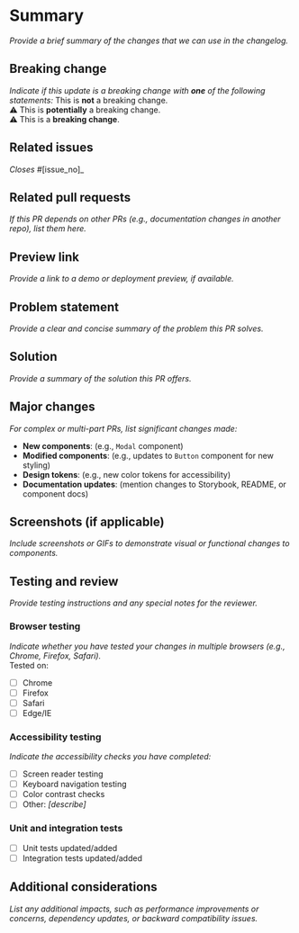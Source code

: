 <!---
Welcome! Thank you for contributing to Excelsior, New York State's Design System.
Your contributions are vital to our success and we are glad you're here.

This pull request (PR) template exists to help speed up the integration process.
The Design System team reviews and approves each PR before we merge it into the public
code base, so please provide as much detail as possible to help us understand your changes.
On other words: we love clear explanations!
-->

<!---
Step 1 - Title this PR with the following format:
Excelsior - [Component]: [Brief statement describing what this pull request solves]
eg: "Excelsior - Button: Update hover states"
-->

# Summary

_Provide a brief summary of the changes that we can use in the changelog._

<!--
A good summary is written in the past tense and includes:
- What was changed
- Why it was changed
- The benefit from the update
-->

## Breaking change

_Indicate if this update is a breaking change with **one** of the following statements:_
This is **not** a breaking change.  
:warning: This is **potentially** a breaking change.  
:warning: This is a **breaking change**.

<!--
Breaking changes can include:
  - Changes to the JavaScript API of a component
  - Changes to the HTML/markup required for a component
  - Major design changes or significant style updates
If applicable, explain the required actions users must take to adapt to the change.
-->

## Related issues

_Closes #_[issue_no]\_

<!--
Every pull request should resolve an open issue.
If no issue exists, please create one so we can track the change.
https://github.com/its-hcd/excelsior/issues/new/choose.
-->

## Related pull requests

_If this PR depends on other PRs (e.g., documentation changes in another repo), list them here._

<!--
For example:
- If this PR requires an update to the Storybook documentation, list that PR.
- If a change to the component library requires an update to the reference site, include the PR from the [Excelsior site repo](https://github.com/its-hcd/excelsior-site).
-->

## Preview link

_Provide a link to a demo or deployment preview, if available._

<!--
This could include a deployed Storybook instance, staging environment, or Netlify preview.
-->

## Problem statement

_Provide a clear and concise summary of the problem this PR solves._

<!--
A successful problem statement conveys:
1. The desired state
2. The current/actual state
3. The impact of the current problem (who it affects and why it's important to solve)
-->

## Solution

_Provide a summary of the solution this PR offers._

<!--
It can be helpful to include:
1. The specific changes made to resolve the issue
2. Why this approach was chosen over alternatives
3. Possible limitations, alternate solutions, or follow-up work
-->

## Major changes

_For complex or multi-part PRs, list significant changes made:_

- **New components**: (e.g., `Modal` component)
- **Modified components**: (e.g., updates to `Button` component for new styling)
- **Design tokens**: (e.g., new color tokens for accessibility)
- **Documentation updates**: (mention changes to Storybook, README, or component docs)

## Screenshots (if applicable)

_Include screenshots or GIFs to demonstrate visual or functional changes to components._

## Testing and review

_Provide testing instructions and any special notes for the reviewer._

<!--
Testing instructions can include:
1. Steps to reproduce the issue (if it's a bug fix)
2. How to test the new or updated component
3. Specific feedback you are looking for (e.g., design accuracy, performance, accessibility)
-->

### Browser testing

_Indicate whether you have tested your changes in multiple browsers (e.g., Chrome, Firefox, Safari)._  
Tested on:

- [ ] Chrome
- [ ] Firefox
- [ ] Safari
- [ ] Edge/IE

### Accessibility testing

_Indicate the accessibility checks you have completed:_

- [ ] Screen reader testing
- [ ] Keyboard navigation testing
- [ ] Color contrast checks
- [ ] Other: _[describe]_

### Unit and integration tests

- [ ] Unit tests updated/added
- [ ] Integration tests updated/added

## Additional considerations

_List any additional impacts, such as performance improvements or concerns, dependency updates, or backward compatibility issues._

<!--
For example:
- Is this change backward-compatible with existing components?
- Does this change introduce new dependencies?
-->

<!--
## Dependency updates
| Dependency name              | Previous version | New version |
| ---------------------------- | :--------------: | :---------: |
| [Updated dependency example] |     [1.0.0]      |   [1.0.1]   |
| [New dependency example]     |        --        |   [3.0.1]   |
| [Removed dependency example] |     [2.10.2]     |     --      |
-->
<!--
For PRs that include dependency updates, uncomment this section and
include a list of the changed dependencies and version numbers.
-->

<!--
## Before submitting this PR, please:
- [ ] Confirm he code follows the NYS Design System's coding style and conventions.
- [ ] Confirm that accessibility checks have been completed.
- [ ] Run `git pull origin [base branch]` to pull in the most recent updates from your base and check for merge conflicts. (Often, the base branch is `develop`).
- [ ] Run your code through [HTML_CodeSniffer](http://squizlabs.github.io/HTML_CodeSniffer/) and make sure it’s error free.
- [ ] Run `npm test` and confirm that all tests pass.
- [ ] Update relevant documentation.
-->
